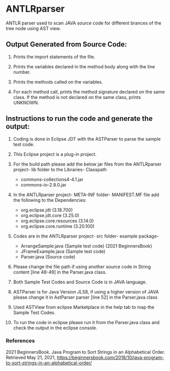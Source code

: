 # ANTLRparser
ANTLR parser used to scan JAVA source code for different brances of the tree node using AST view.

## Output Generated from Source Code:

1. Prints the import statements of the file.

2. Prints the variables declared in the method body along with the line number.

3. Prints the methods called on the variables.
 
4. For each method call, prints the method signature declared on the same class. If the method is not declared on the same class, prints UNKNOWN.

## Instructions to run the code and generate the output:

1. Coding is done in Eclipse JDT with the ASTParser to parse the sample test code.

2. This Eclipse project is a plug-in project.

3. For the build path please add the below jar files from the ANTLRparser project- lib folder to the Libraries- Classpath
   * commons-collections4-4.1.jar
   * commons-io-2.8.0.jar 

4. In the ANTLRparser project- META-INF folder- MANIFEST.MF file add the following to the Dependencies:

   * org.eclipse.jdt (3.18.700)
   * org.eclipse.jdt.core (3.25.0)
   * org.eclipse.core.resources (3.14.0)
   * org.eclipse.core.runtime (3.20.100)

5. Codes are in the ANTLRparser project- src folder- example package-
    * ArrangeSample.java (Sample test code) (2021 BeginnersBook)
    * JFrameExample.java (Sample test code)
    * Parser.java (Source code)

6. Please change the file path if using another source code in String content [line 48-49] in the Parser.java class.

7. Both Sample Test Codes and Source Code is in JAVA language.

8. ASTParser is for Java Version JLS8, if using a higher version of JAVA please change it in AstParser parser [line 52] in the Parser.java class

9. Used ASTView from eclipse Marketplace in the help tab to map the Sample Test Codes.

10. To run the code in eclipse please run it from the Parser.java class and check the output in the eclipse console.

### References

2021 BeginnersBook. Java Program to Sort Strings in an Alphabetical Order.
Retrieved May 21, 2021, https://beginnersbook.com/2018/10/java-program-to-sort-strings-in-an-alphabetical-order/
